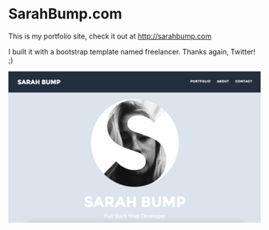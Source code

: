 # SarahBump.com
This is my portfolio site, check it out at http://sarahbump.com

I built it with a bootstrap template named freelancer. Thanks again, Twitter! ;) 

![Home Page](/Home.png)
